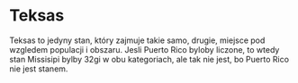 # Teksas

Teksas to jedyny stan, który zajmuje takie samo, drugie, miejsce pod wzgledem
populacji i obszaru. Jesli Puerto Rico byloby liczone, to wtedy stan Missisipi
bylby 32gi w obu kategoriach, ale tak nie jest, bo Puerto Rico nie jest stanem.
